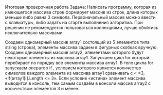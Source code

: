 Итоговая проверочная работа 
Задача:
 Написать программу, которая из имеющегося массива строк формирует массив из строк, длина которых меньше либо равна 3 символа. Первоначальный массив можно ввести с клавиатуры, либо задать на старте выполнения алгоритма. При решении не рекомендуется пользоваться коллекциями, лучше обойтись исключительно массивами.

Создаем одномерный массив array1 состоящий из 5 элементов типа string (строка), элементы массива задаем в фигурных скобках вручную. Создаем одномерный массив array2, элементами которого будут некоторые элементы из массива array1. Запускаем цикл for который перебирает по порядку все элементы массива array1. В теле цикла for запускаем оператор if , условием которого является количество символов каждого элемента из массива array1 сравнивать c < =3, «if(array1[i].Length <= 3». Если условие «истина» элемент массива выводится в консоль, тем самым создаём в консоли массив array2 с количеством элементов 3 и менее.